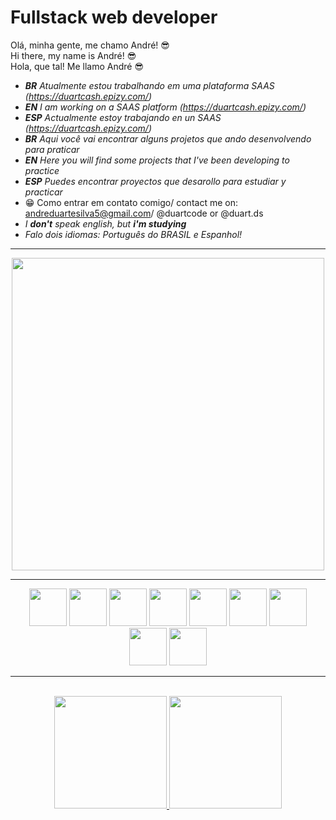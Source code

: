 # Fullstack web developer

Olá, minha gente, me chamo André! 😎
<br />
Hi there, my name is André! 😎
<br />
Hola, que tal! Me llamo André 😎

- *__BR__ Atualmente estou trabalhando em uma plataforma SAAS (https://duartcash.epizy.com/)*
- *__EN__ I am working on a SAAS platform (https://duartcash.epizy.com/)*
- *__ESP__ Actualmente estoy trabajando en un SAAS (https://duartcash.epizy.com/)*
- *__BR__ Aqui você vai encontrar alguns projetos que ando desenvolvendo para praticar*
- *__EN__ Here you will find some projects that I've been developing to practice*
- *__ESP__ Puedes encontrar proyectos que desarollo para estudiar y practicar*
- 😁 Como entrar em contato comigo/ contact me on: andreduartesilva5@gmail.com/ @duartcode or @duart.ds
- *I __don't__ speak english, but __i'm studying__*
- *Falo dois idiomas: Português do BRASIL e Espanhol!*
<hr/>
<div align="center">
<!-- <img width="400" align="center" src="https://github.com/andredevelop/andreduarte/assets/73521282/afa06316-394b-4b2f-9875-3c0c3a9cd9f9" /> -->
<img width="500" align="center" src="https://github.com/andredevelop/andredevelop/assets/73521282/4cbe9fcd-862f-4eb6-a994-430849a0c204" />
</div>
<hr/>
<div align="center">
<img width="60" src="https://cdn.jsdelivr.net/gh/devicons/devicon/icons/php/php-plain.svg" />
<img width="60" src="https://cdn.jsdelivr.net/gh/devicons/devicon/icons/mysql/mysql-original-wordmark.svg" />     
<img width="60" src="https://cdn.jsdelivr.net/gh/devicons/devicon/icons/css3/css3-plain-wordmark.svg" />
<img width="60" src="https://cdn.jsdelivr.net/gh/devicons/devicon/icons/html5/html5-plain-wordmark.svg" />
<img width="60" src="https://cdn.jsdelivr.net/gh/devicons/devicon/icons/javascript/javascript-original.svg" />
<img width="60" src="https://cdn.jsdelivr.net/gh/devicons/devicon/icons/jquery/jquery-plain-wordmark.svg" />
<img width="60" src="https://cdn.jsdelivr.net/gh/devicons/devicon/icons/wordpress/wordpress-plain.svg" />
<img width="60" src="https://cdn.jsdelivr.net/gh/devicons/devicon/icons/filezilla/filezilla-plain.svg" />
<img width="60" src="https://cdn.jsdelivr.net/gh/devicons/devicon/icons/git/git-plain.svg" />
</div>
<hr/>
<br/>
<div align="center">
<a href="https://github.com/andredevelop">

<img height="180em" src="https://github-readme-stats.vercel.app/api?username=anuraghazra&show_icons=true&theme=radical"/>
<img height="180em" src="https://github-readme-stats.vercel.app/api/top-langs/?username=anuraghazra&layout=compact](https://github.com/anuraghazra/github-readme-stats)"/>
</div>
